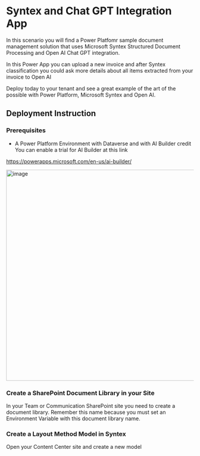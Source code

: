 # Syntex and Chat GPT Integration App
In this scenario you will find a Power Platfomr sample document management solution that uses Microsoft Syntex Structured Document Processing and Open AI Chat GPT integration.

In this Power App you can upload a new invoice and after Syntex classification you could ask more details about all items extracted from your invoice to Open AI


Deploy today to your tenant and see a great example of the art of the possible with Power Platform, Microsoft Syntex and Open AI.


## Deployment Instruction

### Prerequisites
- A Power Platform Environment with Dataverse and with AI Builder credit
You can enable a trial for AI Builder at this link 

https://powerapps.microsoft.com/en-us/ai-builder/

<img width="567" alt="image" src="https://user-images.githubusercontent.com/22641502/216955955-ceeb67f3-b4b7-4604-ac9c-6cf175cf8e34.png">


### Create a SharePoint Document Library in your Site
In your Team or Communication SharePoint site you need to create a document library. 
Remember this name because you must set an Environment Variable with this document library name.

### Create a Layout Method Model in Syntex
Open your Content Center site and create a new model

